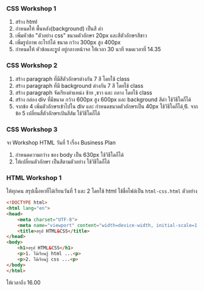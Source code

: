 ### CSS Workshop 1
1. สร้าง html
2. กำหนดให้ พื้นหลัง(background) เป็นสี ดำ
3. เพิ่มหัวข้อ "ตัวอย่าง css" ขนาดตัวอักษร 20px และสีตัวอักษรสีขาว
4. เพิ่มรูปภาพ อะไรก้ได้ ขนาด กว้าง 300px สูง 400px
5. กำหนดให้ หัวข้อและรููป อยู่กลางหน้าจอ
ให้เวลา 30 นาที หมดเวลาที่ 14.35

### CSS Workshop 2
1. สร้าง paragraph ที่มีสีตัวอักษรต่างกัน 7 สี โดยใช้ class
2. สร้าง paragraph ที่มี background ต่างกัน 7 สี โดยใช้ class
3. สร้าง paragraph จัดเรียงตำแหน่ง ซ้าย ,ขวา และ กลาง โดยใช้ class
4. สร้าง กล่อง div ที่มีขนาด กว้าง 600px สูง 600px และ background สีดำ ใช้วิธีใดก็ได้
5. จากข้อ 4 เพิ่มตัวอักษรเข้าไปใน div และ กำหนดขนาดตัวอักษรเป็น 40px ใช้วิธีใดก็ได้
ุ6. จากข้อ 5 เปลี่ยนสี่ตัวอักษรเป้นสีส้ม ใช้วิธีใดก็ได้

### CSS Workshop 3
จา Workshop HTML วันที่ 1 เรื่อง Business Plan
1. กำหนดความกว่าง ของ body เป็น 630px ใช้วิธีใดก็ได้
2. ให้เปลี่ยนตัวอักษร เป็นสีตามตัวอย่าง ใช้วิธีใดก็ได้

### HTML Workshop 1
ให้ทุกคน สรุปเนื้อหาที่ได้เรียนวันที่ 1 และ 2 โดยใช้ html ใช้ชื่อไฟล์เป็น ```html-css.html```
ตัวอย่าง
```html
<!DOCTYPE html>
<html lang="en">
<head>
    <meta charset="UTF-8">
    <meta name="viewport" content="width=device-width, initial-scale=1.0">
    <title>สรุป HTML&CSS</title>
</head>
<body>
    <h1>สรุป HTML&CSS</h1>
    <p>1. ได้เรียนรู้ html ...<p>
    <p>2. ได้เรียนรู้ css ...<p>
</body>
</html>
```

ให้เวลาถึง 16.00